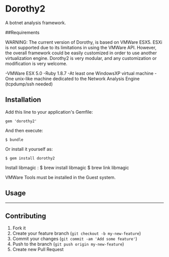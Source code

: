 # Dorothy2

A botnet analysis framework.


##Requirements

WARNING:
The current version of Dorothy, is based on VMWare ESX5. ESXi is not supported due to its limitations in using the VMWare API.
However, the overall framework could be easily customized in order to use another virtualization engine. Dorothy2 is very modular,
and any customization or modification is very welcome.


-VMWare ESX 5.0
-Ruby 1.8.7
-At least one WindowsXP virtual machine
-One unix-like machine dedicated to the Network Analysis Engine (tcpdump/ssh needed)


## Installation

Add this line to your application's Gemfile:

    gem 'dorothy2'

And then execute:

    $ bundle

Or install it yourself as:

    $ gem install dorothy2


Install libmagic :
    $ brew install libmagic
    $ brew link libmagic


VMWare Tools must be installed in the Guest system.


## Usage



------------------------------------------

## Contributing

1. Fork it
2. Create your feature branch (`git checkout -b my-new-feature`)
3. Commit your changes (`git commit -am 'Add some feature'`)
4. Push to the branch (`git push origin my-new-feature`)
5. Create new Pull Request
